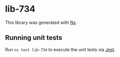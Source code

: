 # lib-734

This library was generated with [Nx](https://nx.dev).

## Running unit tests

Run `nx test lib-734` to execute the unit tests via [Jest](https://jestjs.io).
